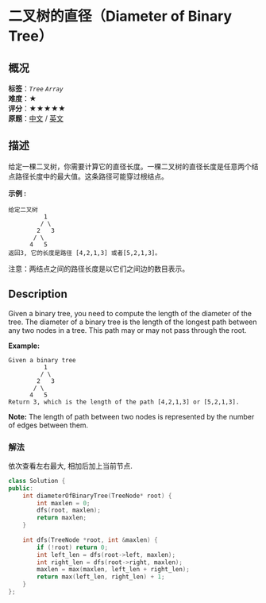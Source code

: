 # 二叉树的直径（Diameter of Binary Tree）
## 概况
**标签**：*`Tree`*  *`Array`*<br>
**难度**：★<br>
**评分**：★★★★★<br>
**原题**：[中文](https://leetcode-cn.com/problems/diameter-of-binary-tree) / [英文](https://leetcode.com/problems/diameter-of-binary-tree)


## 描述
给定一棵二叉树，你需要计算它的直径长度。一棵二叉树的直径长度是任意两个结点路径长度中的最大值。这条路径可能穿过根结点。


**示例 :**
```
给定二叉树
          1
         / \
        2   3
       / \     
      4   5    
返回3, 它的长度是路径 [4,2,1,3] 或者[5,2,1,3]。
```

注意：两结点之间的路径长度是以它们之间边的数目表示。


## Description
Given a binary tree, you need to compute the length of the diameter of the tree. The diameter of a binary tree is the length of the longest path between any two nodes in a tree. This path may or may not pass through the root.

**Example:**
```
Given a binary tree 
          1
         / \
        2   3
       / \     
      4   5    
Return 3, which is the length of the path [4,2,1,3] or [5,2,1,3].
```

**Note:**
The length of path between two nodes is represented by the number of edges between them.



### 解法
依次查看左右最大, 相加后加上当前节点.
```c++
class Solution {
public:
    int diameterOfBinaryTree(TreeNode* root) {
        int maxlen = 0;
        dfs(root, maxlen);
        return maxlen;
    }
    
    int dfs(TreeNode *root, int &maxlen) {
        if (!root) return 0;
        int left_len = dfs(root->left, maxlen);
        int right_len = dfs(root->right, maxlen);
        maxlen = max(maxlen, left_len + right_len);
        return max(left_len, right_len) + 1;
    }
};
```